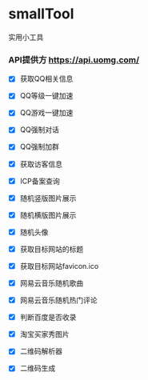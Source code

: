# smallTool
实用小工具

### API提供方 https://api.uomg.com/

- [x] 获取QQ相关信息
- [x] QQ等级一键加速
- [x] QQ游戏一键加速
- [x] QQ强制对话
- [x] QQ强制加群

- [x] 获取访客信息

- [x] ICP备案查询

- [x] 随机竖版图片展示
- [x] 随机横版图片展示
- [x] 随机头像

- [x] 获取目标网站的标题
- [x] 获取目标网站favicon.ico

- [x] 网易云音乐随机歌曲
- [x] 网易云音乐随机热门评论

- [x] 判断百度是否收录

- [x] 淘宝买家秀图片

- [x] 二维码解析器
- [x] 二维码生成
